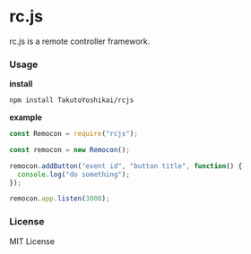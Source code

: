 # rc.js
rc.js is a remote controller framework.

### Usage

**install**
```bash
npm install TakutoYoshikai/rcjs
```
**example**
```javascript
const Remocon = require("rcjs");

const remocon = new Remocon();

remocon.addButton("event id", "button title", function() {
  console.log("do something");
});

remocon.app.listen(3000);
```

### License
MIT License
